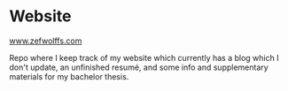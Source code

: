 # Website
www.zefwolffs.com

Repo where I keep track of my website which currently has a blog which I don't update, an unfinished resumé, and some info and supplementary
materials for my bachelor thesis.
